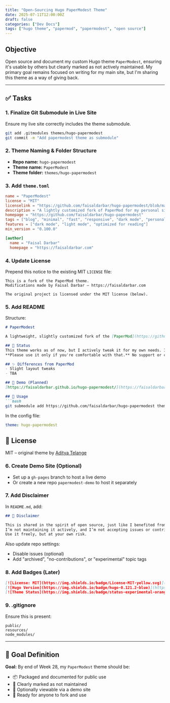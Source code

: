 ```yaml
---
title: "Open-Sourcing Hugo PaperModest Theme"
date: 2025-07-11T12:00:00Z
draft: false
categories: ["Dev Docs"]
tags: ["hugo theme", "papermod", "papermodest", "open source"]
---
```



## Objective

Open source and document my custom Hugo theme `PaperModest`, ensuring it's usable by others but clearly marked as not actively maintained. My primary goal remains focused on writing for my main site, but I'm sharing this theme as a way of giving back.

---

## ✅ Tasks

### 1. Finalize Git Submodule in Live Site

Ensure my live site correctly includes the theme submodule.

```bash
git add .gitmodules themes/hugo-papermodest
git commit -m "Add papermodest theme as submodule"
```

### 2. Theme Naming & Folder Structure

- **Repo name:** `hugo-papermodest`
- **Theme name:** `PaperModest`
- **Theme folder:** `themes/hugo-papermodest`

### 3. Add `theme.toml`

```toml
name = "PaperModest"
license = "MIT"
licenselink = "https://github.com/faisaldarbar/hugo-papermodest/blob/main/LICENSE"
description = "A lightly customized fork of PaperMod for my personal site. Shared for others, but not actively maintained."
homepage = "https://github.com/faisaldarbar/hugo-papermodest"
tags = ["blog", "minimal", "fast", "responsive", "dark mode", "personal"]
features = ["dark mode", "light mode", "optimized for reading"]
min_version = "0.100.0"

[author]
  name = "Faisal Darbar"
  homepage = "https://faisaldarbar.com"
```

### 4. Update License

Prepend this notice to the existing MIT `LICENSE` file:

```text
This is a fork of the PaperMod theme.
Modifications made by Faisal Darbar – https://faisaldarbar.com

The original project is licensed under the MIT license (below).
```

### 5. Add README

Structure:

````md
# PaperModest

A lightweight, slightly customized fork of the [PaperMod](https://github.com/adityatelange/hugo-PaperMod) Hugo theme — built and tailored for my personal website [faisaldarbar.com](https://faisaldarbar.com).

## 🚧 Status
This theme works as of now, but I actively tweak it for my own needs. It may break without notice.  
**Please use it only if you're comfortable with that.** No support or contributions are expected.

## ✨ Differences from PaperMod
- Slight layout tweaks
- TBA

## 🧪 Demo (Planned)
[https://faisaldarbar.github.io/hugo-papermodest/](https://faisaldarbar.github.io/hugo-papermodest/)

## 🔧 Usage
```bash
git submodule add https://github.com/faisaldarbar/hugo-papermodest themes/hugo-papermodest
````

In the config file:

```yaml
theme: hugo-papermodest
```

## 📜 License

MIT – original theme by [Aditya Telange](https://github.com/adityatelange)

### 6. Create Demo Site (Optional)
- Set up a `gh-pages` branch to host a live demo
- Or create a new repo `papermodest-demo` to host it separately

### 7. Add Disclaimer
In `README.md`, add:
```md
## 🙏 Disclaimer

This is shared in the spirit of open source, just like I benefited from others' work.  
I’m not maintaining it actively, and I’m not accepting issues or contributions for now.  
Use it freely, but at your own risk.
````

Also update repo settings:

- Disable issues (optional)
- Add "archived", "no-contributions", or "experimental" topic tags

### 8. Add Badges (Later)

```md
[![License: MIT](https://img.shields.io/badge/License-MIT-yellow.svg)](https://opensource.org/licenses/MIT)
[![Hugo Version](https://img.shields.io/badge/hugo-0.121.2-blue)](https://gohugo.io)
[![Theme Status](https://img.shields.io/badge/status-experimental-orange)]()
```

### 9. .gitignore

Ensure this is present:

```gitignore
public/
resources/
node_modules/
```

---

## 🏁 Goal Definition

**Goal:** By end of Week 28, my `PaperModest` theme should be:

- 📦 Packaged and documented for public use
- 🪪 Clearly marked as not maintained
- 🧪 Optionally viewable via a demo site
- 🎁 Ready for anyone to fork and use

